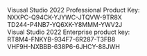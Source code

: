 

Visusal Studio 2022 Professional Product Key: <br/>
NXXPC-Q94CK-YJYWC-JTQVW-9TR8X <br/>
TD244-P4NB7-YQ6XK-Y8MMM-YWV2J <br/>
Visual Studio 2022 Enterprise product key: <br/>
RT8M4-FNKYB-934F7-6R287-T3FB8 <br/>
VHF9H-NXBBB-638P6-6JHCY-88JWH <br/>
